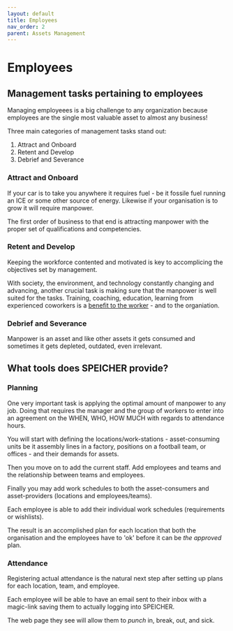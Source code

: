 ```yaml
---
layout: default
title: Employees
nav_order: 2
parent: Assets Management
---
```


# Employees

## Management tasks pertaining to employees

Managing employeees is a big challenge to any organization because employees are the single most valuable asset to almost any business!

Three main categories of management tasks stand out:

1. Attract and Onboard
2. Retent and Develop
3. Debrief and Severance

### Attract and Onboard

If your car is to take you anywhere it requires fuel - be it fossile fuel running an ICE or some other source of energy. Likewise if your organisation
is to grow it will require manpower.

The first order of business to that end is attracting manpower with the proper set of qualifications and competencies. 

### Retent and Develop

Keeping the workforce contented and motivated is key to accomplicing the objectives set by management.

With society, the environment, and technology constantly changing and advancing, another crucial task is making sure that the manpower is well suited for
the tasks. Training, coaching, education, learning from experienced coworkers is a [benefit to the worker](https://www.princeton.edu/~erossi/LC.pdf) - and to the organiation.

### Debrief and Severance

Manpower is an asset and like other assets it gets consumed and sometimes it gets depleted, outdated, even irrelevant. 

## What tools does SPEICHER provide?

### Planning 

One very important task is applying the optimal amount of manpower to any job. Doing that requires the manager and the group of workers to enter into an agreement on the WHEN, WHO, HOW MUCH with regards to attendance hours.

You will start with defining the locations/work-stations - asset-consuming units be it assembly lines in a factory, positions on a football team, or offices - and their demands for assets.

Then you move on to add the current staff. Add employees and teams and the relationship between teams and employees.

Finally you may add work schedules to both the asset-consumers and asset-providers (locations and employees/teams).

Each employee is able to add their individual work schedules (requirements or wishlists).

The result is an accomplished plan for each location that both the organisation and the employees have to 'ok' before it can be _the approved_ plan.

### Attendance

Registering actual attendance is the natural next step after setting up plans for each location, team, and employee.

Each employee will be able to have an email sent to their inbox with a magic-link saving them to actually logging into SPEICHER.

The web page they see will allow them to _punch_ in, break, out, and sick.


